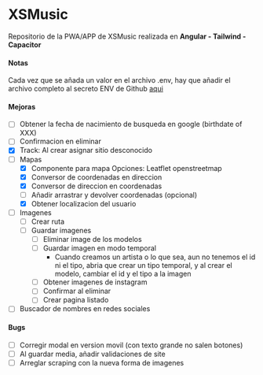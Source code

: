 # XSMusic

Repositorio de la PWA/APP de XSMusic realizada en **Angular - Tailwind - Capacitor**

#### Notas

Cada vez que se añada un valor en el archivo .env, hay que añadir el archivo completo al secreto ENV de Github [aqui](https://github.com/josexs/xsmusic-app/settings/secrets/actions)

#### Mejoras

- [ ] Obtener la fecha de nacimiento de busqueda en google (birthdate of XXX)
- [ ] Confirmacion en eliminar
- [x] Track: Al crear asignar sitio desconocido
- [ ] Mapas
  - [x] Componente para mapa
        Opciones: Leatflet openstreetmap
  - [x] Conversor de coordenadas en direccion
  - [x] Conversor de direccion en coordenadas
  - [ ] Añadir arrastrar y devolver coordenadas (opcional)
  - [x] Obtener localizacion del usuario
- [ ] Imagenes
  - [ ] Crear ruta
  - [ ] Guardar imagenes
    - [ ] Eliminar image de los modelos
    - [ ] Guardar imagen en modo temporal
      - Cuando creamos un artista o lo que sea, aun no tenemos el id ni el tipo, abria que crear un tipo temporal, y al crear el modelo, cambiar el id y el tipo a la imagen
    - [ ] Obtener imagenes de instagram
    - [ ] Confirmar al eliminar
    - [ ] Crear pagina listado
- [ ] Buscador de nombres en redes sociales

#### Bugs

- [ ] Corregir modal en version movil (con texto grande no salen botones)
- [ ] Al guardar media, añadir validaciones de site
- [ ] Arreglar scraping con la nueva forma de imagenes
